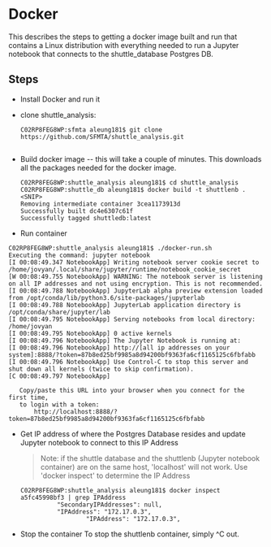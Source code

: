 # Docker

This describes the steps to getting a docker image built and run that contains a Linux distribution with everything needed to run a Jupyter notebook that connects to the shuttle_database Postgres DB.

## Steps

* Install Docker and run it
* clone shuttle_analysis:

  ```
  C02RP8FEG8WP:sfmta aleung181$ git clone https://github.com/SFMTA/shuttle_analysis.git
 
  ```

* Build docker image -- this will take a couple of minutes. This downloads all the packages needed for the docker image.

  ```
  C02RP8FEG8WP:shuttle_analysis aleung181$ cd shuttle_analysis
  C02RP8FEG8WP:shuttle_db aleung181$ docker build -t shuttlenb .
  <SNIP>
  Removing intermediate container 3cea1173913d
  Successfully built dc4e6307c61f
  Successfully tagged shuttledb:latest
  ```

* Run container

 ```
 C02RP8FEG8WP:shuttle_analysis aleung181$ ./docker-run.sh 
Executing the command: jupyter notebook
[I 00:08:49.347 NotebookApp] Writing notebook server cookie secret to /home/jovyan/.local/share/jupyter/runtime/notebook_cookie_secret
[W 00:08:49.755 NotebookApp] WARNING: The notebook server is listening on all IP addresses and not using encryption. This is not recommended.
[I 00:08:49.788 NotebookApp] JupyterLab alpha preview extension loaded from /opt/conda/lib/python3.6/site-packages/jupyterlab
[I 00:08:49.788 NotebookApp] JupyterLab application directory is /opt/conda/share/jupyter/lab
[I 00:08:49.795 NotebookApp] Serving notebooks from local directory: /home/jovyan
[I 00:08:49.795 NotebookApp] 0 active kernels
[I 00:08:49.796 NotebookApp] The Jupyter Notebook is running at:
[I 00:08:49.796 NotebookApp] http://[all ip addresses on your system]:8888/?token=87b8ed25bf9985a8d94200bf9363fa6cf1165125c6fbfabb
[I 00:08:49.796 NotebookApp] Use Control-C to stop this server and shut down all kernels (twice to skip confirmation).
[C 00:08:49.797 NotebookApp] 
    
    Copy/paste this URL into your browser when you connect for the first time,
    to login with a token:
        http://localhost:8888/?token=87b8ed25bf9985a8d94200bf9363fa6cf1165125c6fbfabb
  ```
  
* Get IP address of where the Postgres Database resides and update Jupyter notebook to connect to this IP Address

  > Note: if the shuttle database and the shuttlenb (Jupyter notebook container) are on the same host, 'localhost' will not work. Use 'docker inspect' to determine the IP Address
  
  ```
  C02RP8FEG8WP:shuttle_analysis aleung181$ docker inspect a5fc45998bf3 | grep IPAddress
            "SecondaryIPAddresses": null,
            "IPAddress": "172.17.0.3",
                    "IPAddress": "172.17.0.3",
  ```                  
  
* Stop the container
  To stop the shuttlenb container, simply ^C out.
  
